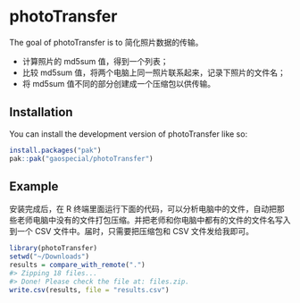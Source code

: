 
<!-- README.md is generated from README.Rmd. Please edit that file -->

# photoTransfer

<!-- badges: start -->
<!-- badges: end -->

The goal of photoTransfer is to 简化照片数据的传输。

- 计算照片的 md5sum 值，得到一个列表；
- 比较 md5sum 值，将两个电脑上同一照片联系起来，记录下照片的文件名；
- 将 md5sum 值不同的部分创建成一个压缩包以供传输。

## Installation

You can install the development version of photoTransfer like so:

``` r
install.packages("pak")
pak::pak("gaospecial/photoTransfer")
```

## Example

安装完成后，在 R
终端里面运行下面的代码，可以分析电脑中的文件，自动把那些老师电脑中没有的文件打包压缩。并把老师和你电脑中都有的文件的文件名写入到一个
CSV 文件中。届时，只需要把压缩包和 CSV 文件发给我即可。

``` r
library(photoTransfer)
setwd("~/Downloads")
results = compare_with_remote(".")
#> Zipping 18 files...
#> Done! Please check the file at: files.zip.
write.csv(results, file = "results.csv")
```
